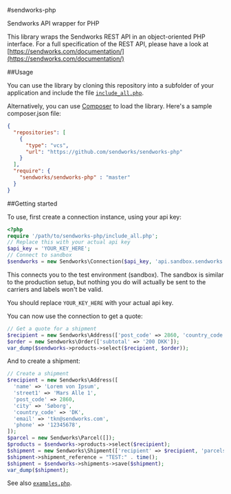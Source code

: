 #sendworks-php

Sendworks API wrapper for PHP

This library wraps the Sendworks REST API in an object-oriented PHP interface. For a full specification of the REST API, please have a look at [https://sendworks.com/documentation/](https://sendworks.com/documentation/)

##Usage

You can use the library by cloning this repository into a subfolder of your application and include the file [`include_all.php`](https://github.com/sendworks/sendworks-php/blob/master/include_all.php).

Alternatively, you can use [Composer](https://getcomposer.org/) to load the library. Here's a sample composer.json file:

```json
{
  "repositories": [
    {
      "type": "vcs",
      "url": "https://github.com/sendworks/sendworks-php"
    }
  ],
  "require": {
    "sendworks/sendworks-php" : "master"
  }
}
```

##Getting started

To use, first create a connection instance, using your api key:

```php
<?php
require '/path/to/sendworks-php/include_all.php';
// Replace this with your actual api key
$api_key = 'YOUR_KEY_HERE';
// Connect to sandbox
$sendworks = new Sendworks\Connection($api_key, 'api.sandbox.sendworks.com');
```

This connects you to the test environment (sandbox). The sandbox is similar to the production setup, but nothing you do will actually be sent to the carriers and labels won't be valid.

You should replace `YOUR_KEY_HERE` with your actual api key.

You can now use the connection to get a quote:

```php
// Get a quote for a shipment
$recipient = new Sendworks\Address(['post_code' => 2860, 'country_code' => 'DK']);
$order = new Sendworks\Order(['subtotal' => '200 DKK']);
var_dump($sendworks->products->select($recipient, $order));
```

And to create a shipment:

```php
// Create a shipment
$recipient = new Sendworks\Address([
  'name' => 'Lorem von Ipsum',
  'street1' => 'Mars Alle 1',
  'post_code' => 2860,
  'city' => 'Søborg',
  'country_code' => 'DK',
  'email' => 'tkn@sendworks.com',
  'phone' => '12345678',
]);
$parcel = new Sendworks\Parcel([]);
$products = $sendworks->products->select($recipient);
$shipment = new Sendworks\Shipment(['recipient' => $recipient, 'parcels' => [$parcel], 'product' => $products[0]]);
$shipment->shipment_reference = "TEST:" . time();
$shipment = $sendworks->shipments->save($shipment);
var_dump($shipment);
```

See also [`examples.php`](https://github.com/sendworks/sendworks-php/blob/master/examples.php).
